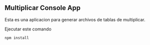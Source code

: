 ## Multiplicar Console App

Esta es una aplicacion para generar archivos de tablas de multiplicar.

Ejecutar este comando

```
npm install
```